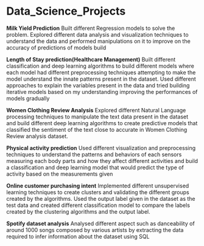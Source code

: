 # Data_Science_Projects
**Milk Yield Prediction**
Built different Regression models to solve the problem. Explored different data analysis and visualization techniques to understand the data and performed manipulations on it to improve on the accuracy of 
predictions of models build

**Length of Stay prediction(Healthcare Management)**
Built different classification and deep learning algorithms to build different models where each model had different preprocessing techniques attempting to make the model understand the innate patterns present in the dataset. Used different approaches to explain the variables present in the data and tried building iterative models based on my understanding improving the performances of models gradually

**Women Clothing Review Analysis**
Explored different Natural Language processing techniques to manipulate the text data present in the dataset and build different deep learning algorithms to create predictive models that classified the sentiment of the text close to accurate in Women Clothing Review analysis dataset.

**Physical activity prediction**
Used different visualization and preprocessing techniques to understand the patterns and behaviors of each sensors measuring each body parts and how they affect different activities and build a classification and deep learning model that would predict the type of activity based on the measurements given

**Online customer purchasing intent**
Implemented different unsupervised learning techniques to create clusters and validating the different groups created by the algorithms. Used the output label given in the dataset as the test data and created different classification model to compare the labels created by the clustering algorithms and the output label.

**Spotify dataset analysis**
Analysed different aspect such as danceability of around 1000 songs composed by various artists by extracting the data required to infer information about the dataset using SQL
